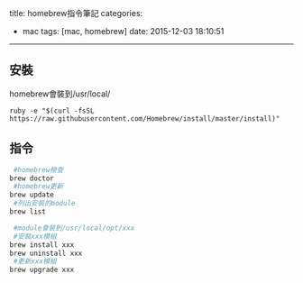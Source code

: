 title: homebrew指令筆記
categories:
  - mac
tags: [mac, homebrew]
date: 2015-12-03 18:10:51
---

<!-- more -->

## 安裝
homebrew會裝到/usr/local/
```
ruby -e "$(curl -fsSL https://raw.githubusercontent.com/Homebrew/install/master/install)"
```
## 指令
``` bash
 #homebrew檢查
brew doctor
 #homebrew更新
brew update
 #列出安裝的module
brew list
```
``` bash
 #module會裝到/usr/local/opt/xxx
 #安裝xxx模組
brew install xxx
brew uninstall xxx
 #更新xxx模組
brew upgrade xxx
```
